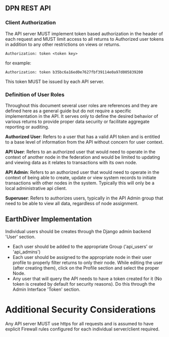 ## DPN REST API

### Client Authorization

The API server MUST implement token based authorization in the header of each request and MUST limit access to all returns to Authorized user tokens in addition to any other restrictions on views or returns.

    Authorization: token <token key>

for example:

    Authorization: token b35bc6a16ed0e7627fbf39114e0a97d005839200

This token MUST be issued by each API server.

### Definition of User Roles

Throughout this document several user roles are references and they are defined here as a general guide but do not require a specific implementation in the API.  It serves only to define the desired behavior of various returns to provide proper data security or facilitate aggregate reporting or auditing.

**Authorized User**: Refers to a user that has a valid API token and is entitled to a base level of information from the API without concern for user context.

**API User**:  Refers to an authorized user that would need to operate in the context of another node in the federation and would be limited to updating and viewing data as it relates to transactions with its own node.

**API Admin**: Refers to an authorized user that would need to operate in the context of being able to create, update or view system records to initiate transactions with other nodes in the system.  Typically this will only be a local administrative api client.

**Superuser**:  Refers to authorizes users, typically in the API Admin group that need to be able to view all data, regardless of node assignment.

## EarthDiver Implementation

Individual users should be creates through the Django admin backend 'User' section.
* Each user should be added to the appropriate Group ('api_users' or 'api_admins')
* Each user should be assigned to the appropriate node in their user profile to properly filter returns to only their node.  While editing the user (after creating them), click on the Profile section and select the proper Node.
* Any user that will query the API needs to have a token created for it (No token is created by default for security reasons).  Do this through the Admin Interface 'Token' section.

# Additional Security Considerations

Any API server MUST use https for all requests and is assumed to have explicit Firewall rules configured for each individual server/client required.